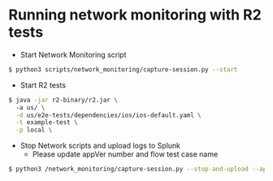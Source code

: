 # Running network monitoring with R2 tests

* Start Network Monitoring script
```bash
$ python3 scripts/network_monitoring/capture-session.py --start
```

* Start R2 tests
```bash
$ java -jar r2-binary/r2.jar \                                              
  -a us/ \
  -d us/e2e-tests/dependencies/ios/ios-default.yaml \
  -t example-test \
  -p local \
```

* Stop Network scripts and upload logs to Splunk
    * Please update appVer number and flow test case name
```bash
$ python3 /network_monitoring/capture-session.py --stop-and-upload --appVer 22.1 --flow "add to cart"
```
